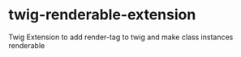 # twig-renderable-extension
Twig Extension to add render-tag to twig and make class instances renderable
